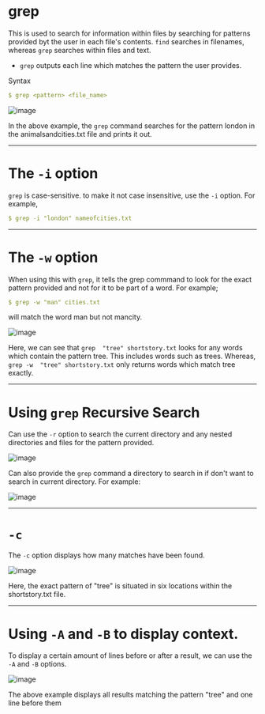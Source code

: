 # grep 

This is used to search for information within files by searching for patterns provided byt the user in each file's contents. `find` searches in filenames, whereas `grep` 
searches within files and text. 
* `grep` outputs each line which matches the pattern the user provides. 

Syntax
```yaml
$ grep <pattern> <file_name> 
```
![image](https://user-images.githubusercontent.com/107522496/199477920-fd97fb2c-8692-4f61-8bf1-a9df77805ef4.png)

In the above example, the `grep` command searches for the pattern london in the animalsandcities.txt file and prints it out.

---


# The `-i` option 

`grep` is case-sensitive. to make it not case insensitive, use the `-i` option. For example,

```yaml
$ grep -i "london" nameofcities.txt
```
---

# The `-w` option  

When using this with `grep`, it tells the grep commmand to look for the exact pattern provided and not for it to be part of a word. For example; 

```yaml
$ grep -w "man" cities.txt 
```
will match the word man but not mancity.

![image](https://user-images.githubusercontent.com/107522496/199530582-d5e30ed3-8a8c-44db-b61d-3fa656a7e4ef.png)

Here, we can see that `grep  "tree" shortstory.txt` looks for any words which contain the pattern tree. This includes words such as trees. Whereas, `grep -w  "tree" shortstory.txt` only returns words which match tree exactly.

---

# Using `grep` Recursive Search 

Can use the `-r` option to search the current directory and any nested directories and files for the pattern provided. 

![image](https://user-images.githubusercontent.com/107522496/199532774-cb2f4c09-0914-400c-9412-a43ad13bd4dc.png)

Can also provide the `grep` command a directory to search in if don't want to search in current directory. For example:

![image](https://user-images.githubusercontent.com/107522496/199534578-bf41f5a0-a2d8-4923-9cc2-19851959bc33.png)

--- 
# `-c` 

The `-c` option displays how  many matches have been found. 

![image](https://user-images.githubusercontent.com/107522496/199536906-8b1b972f-35ce-474d-8f06-2c630c8f82a8.png)

Here, the exact pattern of "tree" is situated in six locations within the shortstory.txt file. 

---

# Using `-A` and `-B` to display context.

To display a certain amount of lines before or after a result, we can use the `-A` and `-B` options. 

![image](https://user-images.githubusercontent.com/107522496/199538274-fa06cf8e-39a1-477e-b988-7727590e668f.png)

The above example displays all results matching the pattern "tree" and one line before them











